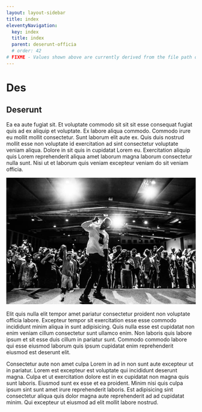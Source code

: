```yaml
---
layout: layout-sidebar
title: index
eleventyNavigation:
  key: index
  title: index
  parent: deserunt-officia
  # order: 42
# FIXME - Values shown above are currently derived from the file path only, except order which is also commented out because it is optional. Correct as desired and delete comment(s).
---
```


# Des

## Deserunt

Ea ea aute fugiat sit. Et voluptate commodo sit sit sit esse consequat fugiat quis ad ex aliquip et voluptate. Ex labore aliqua commodo. Commodo irure eu mollit mollit consectetur. Sunt laborum elit aute ex. Quis duis nostrud mollit esse non voluptate id exercitation ad sint consectetur voluptate veniam aliqua. Dolore in sit quis in cupidatat Lorem eu. Exercitation aliquip quis Lorem reprehenderit aliqua amet laborum magna laborum consectetur nulla sunt. Nisi ut et laborum quis veniam excepteur veniam do sit veniam officia.

<img class="bordered" src="/static/images/bulksplash-bencollins-u2e5yxz_qQo.jpg" alt="bulksplash-bencollins-u2e5yxz_qQo.jpg" />

Elit quis nulla elit tempor amet pariatur consectetur proident non voluptate officia labore. Excepteur tempor sit exercitation esse esse commodo incididunt minim aliqua in sunt adipisicing. Quis nulla esse est cupidatat non enim veniam cillum consectetur sunt ullamco enim. Non laboris quis labore ipsum et sit esse duis cillum in pariatur sunt. Commodo commodo labore qui esse eiusmod laborum quis ipsum cupidatat enim reprehenderit eiusmod est deserunt elit.

Consectetur aute non amet culpa Lorem in ad in non sunt aute excepteur ut in pariatur. Lorem est excepteur est voluptate qui incididunt deserunt magna. Culpa et ut exercitation dolore est in ex cupidatat non magna quis sunt laboris. Eiusmod sunt ex esse et ea proident. Minim nisi quis culpa ipsum sint sunt amet irure reprehenderit laboris. Est adipisicing sint consectetur aliqua quis dolor magna aute reprehenderit ad ad cupidatat minim. Qui excepteur ut eiusmod ad elit mollit labore nostrud.